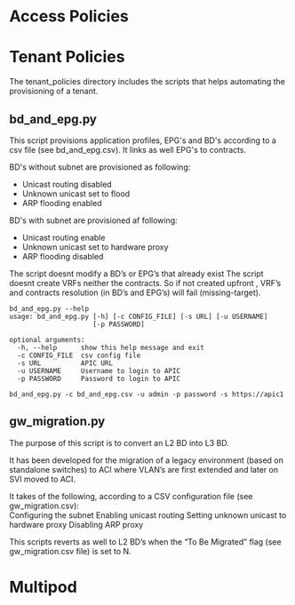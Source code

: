 # Access Policies




# Tenant Policies

The tenant_policies directory includes the scripts that helps automating the provisioning of a tenant.


## bd_and_epg.py 

This script provisions application profiles, EPG's and BD's according to a csv file (see bd_and_epg.csv). It links as well EPG's to contracts.

BD's without subnet are provisioned as following:
* Unicast routing disabled
* Unknown unicast set to flood
* ARP flooding enabled

BD's with subnet are provisioned af following:
* Unicast routing enable
* Unknown unicast set to hardware proxy
* ARP flooding disabled

The script doesnt modify a BD’s or EPG’s that already exist
The script doesnt create VRFs neither the contracts. So if not created upfront , VRF’s and contracts resolution (in BD’s and EPG’s) will fail (missing-target).

```
bd_and_epg.py --help
usage: bd_and_epg.py [-h] [-c CONFIG_FILE] [-s URL] [-u USERNAME]
                     [-p PASSWORD]

optional arguments:
  -h, --help      show this help message and exit
  -c CONFIG_FILE  csv config file
  -s URL          APIC URL
  -u USERNAME     Username to login to APIC
  -p PASSWORD     Password to login to APIC
  
bd_and_epg.py -c bd_and_epg.csv -u admin -p password -s https://apic1  
```


## gw_migration.py
The purpose of this script is to convert an L2 BD into L3 BD.  

It has been developed for the migration of a legacy environment (based on standalone switches) to ACI where VLAN’s are first extended and later on SVI moved to ACI.  

It takes of the following, according to a CSV configuration file (see gw_migration.csv):  
Configuring the subnet
Enabling unicast routing
Setting unknown unicast to hardware proxy
Disabling ARP proxy 

This scripts reverts as well to L2 BD’s when the “To Be Migrated” flag (see gw_migration.csv file) is set to N. 

# Multipod
